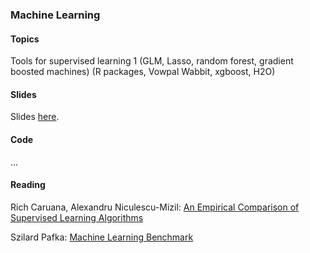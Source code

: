 
### Machine Learning


#### Topics

Tools for supervised learning 1 (GLM, Lasso, random forest, gradient boosted machines) (R packages, Vowpal Wabbit, xgboost, H2O)


#### Slides

Slides [here](https://drive.google.com/open?id=1D79Dq31KSk_UTy7IJnZx3YcxBkA1PPePaFfJoyPf0tM).


#### Code

...


#### Reading

Rich Caruana, Alexandru Niculescu-Mizil: [An Empirical Comparison of Supervised Learning Algorithms](https://www.cs.cornell.edu/~caruana/ctp/ct.papers/caruana.icml06.pdf)

Szilard Pafka: [Machine Learning Benchmark](https://github.com/szilard/benchm-ml)

